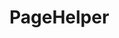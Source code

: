 

# PageHelper
<!-- 

SpringBoot项目集成PageHelper使用
https://www.cnblogs.com/mengw/p/11673637.html


用了这么多年分页PageHelper，才发现自己一直用错了！ 
https://mp.weixin.qq.com/s/fgnMlzGDPHeXiFU39jSl5A

springboot + mybatis +pageHelper分页排序
https://www.cnblogs.com/prader6/p/10559969.html

PageHelper 排序踩坑记录
https://www.jianshu.com/p/c5fa441f6066


Mybatis+PageHelper查询结果排序两种方式
https://blog.csdn.net/kalnon/article/details/79559627

-->